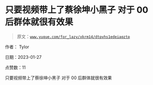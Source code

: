 # 只要视频带上了蔡徐坤小黑子 对于 00 后群体就很有效果

> 原文：[`www.yuque.com/for_lazy/xkrm14/dtpvhs1edeiaqztp`](https://www.yuque.com/for_lazy/xkrm14/dtpvhs1edeiaqztp)

作者： Tylor 

日期：2023-01-27 

点赞数：11 

只要视频带上了蔡徐坤小黑子 对于 00 后群体就很有效果 

